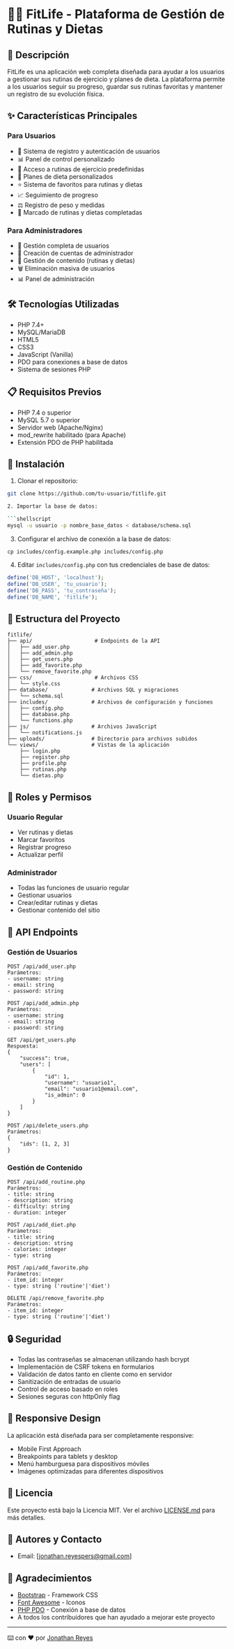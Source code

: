 # 🏋️‍♂️ FitLife - Plataforma de Gestión de Rutinas y Dietas

## 📝 Descripción
FitLife es una aplicación web completa diseñada para ayudar a los usuarios a gestionar sus rutinas de ejercicio y planes de dieta. La plataforma permite a los usuarios seguir su progreso, guardar sus rutinas favoritas y mantener un registro de su evolución física.

## ✨ Características Principales

### Para Usuarios
- 👤 Sistema de registro y autenticación de usuarios
- 📊 Panel de control personalizado
- 💪 Acceso a rutinas de ejercicio predefinidas
- 🥗 Planes de dieta personalizados
- ⭐ Sistema de favoritos para rutinas y dietas
- 📈 Seguimiento de progreso
- ⚖️ Registro de peso y medidas
- 🎯 Marcado de rutinas y dietas completadas

### Para Administradores
- 👥 Gestión completa de usuarios
- 👑 Creación de cuentas de administrador
- 📝 Gestión de contenido (rutinas y dietas)
- 🗑️ Eliminación masiva de usuarios
- 📊 Panel de administración

## 🛠️ Tecnologías Utilizadas
- PHP 7.4+
- MySQL/MariaDB
- HTML5
- CSS3
- JavaScript (Vanilla)
- PDO para conexiones a base de datos
- Sistema de sesiones PHP

## 📋 Requisitos Previos
- PHP 7.4 o superior
- MySQL 5.7 o superior
- Servidor web (Apache/Nginx)
- mod_rewrite habilitado (para Apache)
- Extensión PDO de PHP habilitada

## 🚀 Instalación

1. Clonar el repositorio:
```bash
git clone https://github.com/tu-usuario/fitlife.git

2. Importar la base de datos:

```shellscript
mysql -u usuario -p nombre_base_datos < database/schema.sql
```

3. Configurar el archivo de conexión a la base de datos:


```shellscript
cp includes/config.example.php includes/config.php
```

4. Editar `includes/config.php` con tus credenciales de base de datos:

```php
define('DB_HOST', 'localhost');
define('DB_USER', 'tu_usuario');
define('DB_PASS', 'tu_contraseña');
define('DB_NAME', 'fitlife');
```


## 📁 Estructura del Proyecto

```plaintext
fitlife/
├── api/                    # Endpoints de la API
│   ├── add_user.php
│   ├── add_admin.php
│   ├── get_users.php
│   ├── add_favorite.php
│   └── remove_favorite.php
├── css/                    # Archivos CSS
│   └── style.css
├── database/              # Archivos SQL y migraciones
│   └── schema.sql
├── includes/              # Archivos de configuración y funciones
│   ├── config.php
│   ├── database.php
│   └── functions.php
├── js/                    # Archivos JavaScript
│   └── notifications.js
├── uploads/               # Directorio para archivos subidos
└── views/                 # Vistas de la aplicación
    ├── login.php
    ├── register.php
    ├── profile.php
    ├── rutinas.php
    └── dietas.php
```

## 🔐 Roles y Permisos

### Usuario Regular

- Ver rutinas y dietas
- Marcar favoritos
- Registrar progreso
- Actualizar perfil


### Administrador

- Todas las funciones de usuario regular
- Gestionar usuarios
- Crear/editar rutinas y dietas
- Gestionar contenido del sitio


## 🔄 API Endpoints

### Gestión de Usuarios

```plaintext
POST /api/add_user.php
Parámetros:
- username: string
- email: string
- password: string

POST /api/add_admin.php
Parámetros:
- username: string
- email: string
- password: string

GET /api/get_users.php
Respuesta:
{
    "success": true,
    "users": [
        {
            "id": 1,
            "username": "usuario1",
            "email": "usuario1@email.com",
            "is_admin": 0
        }
    ]
}

POST /api/delete_users.php
Parámetros:
{
    "ids": [1, 2, 3]
}
```

### Gestión de Contenido

```plaintext
POST /api/add_routine.php
Parámetros:
- title: string
- description: string
- difficulty: string
- duration: integer

POST /api/add_diet.php
Parámetros:
- title: string
- description: string
- calories: integer
- type: string

POST /api/add_favorite.php
Parámetros:
- item_id: integer
- type: string ('routine'|'diet')

DELETE /api/remove_favorite.php
Parámetros:
- item_id: integer
- type: string ('routine'|'diet')
```

## 🔒 Seguridad

- Todas las contraseñas se almacenan utilizando hash bcrypt
- Implementación de CSRF tokens en formularios
- Validación de datos tanto en cliente como en servidor
- Sanitización de entradas de usuario
- Control de acceso basado en roles
- Sesiones seguras con httpOnly flag


## 📱 Responsive Design

La aplicación está diseñada para ser completamente responsive:

- Mobile First Approach
- Breakpoints para tablets y desktop
- Menú hamburguesa para dispositivos móviles
- Imágenes optimizadas para diferentes dispositivos


## 📜 Licencia

Este proyecto está bajo la Licencia MIT. Ver el archivo [LICENSE.md](LICENSE.md) para más detalles.

## 👥 Autores y Contacto

- Email: [jonathan.reyespers@gmail.com]


## 🙏 Agradecimientos

- [Bootstrap](https://getbootstrap.com/) - Framework CSS
- [Font Awesome](https://fontawesome.com/) - Iconos
- [PHP PDO](https://www.php.net/manual/es/book.pdo.php) - Conexión a base de datos
- A todos los contribuidores que han ayudado a mejorar este proyecto


---

⌨️ con ❤️ por [Jonathan Reyes](https://github.com/JonnyalReyes)
